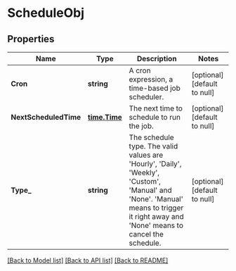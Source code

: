 # ScheduleObj

## Properties
Name | Type | Description | Notes
------------ | ------------- | ------------- | -------------
**Cron** | **string** | A cron expression, a time-based job scheduler. | [optional] [default to null]
**NextScheduledTime** | [**time.Time**](time.Time.md) | The next time to schedule to run the job. | [optional] [default to null]
**Type_** | **string** | The schedule type. The valid values are &#39;Hourly&#39;, &#39;Daily&#39;, &#39;Weekly&#39;, &#39;Custom&#39;, &#39;Manual&#39; and &#39;None&#39;. &#39;Manual&#39; means to trigger it right away and &#39;None&#39; means to cancel the schedule.  | [optional] [default to null]

[[Back to Model list]](../README.md#documentation-for-models) [[Back to API list]](../README.md#documentation-for-api-endpoints) [[Back to README]](../README.md)


